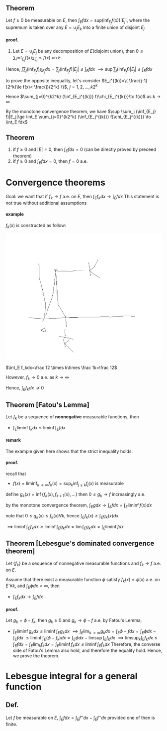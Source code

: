 ## Theorem
Let $f\ge 0$ be measurable on $E$, then $\int_E fdx=\sup_{}(\inf_{E_j}f(x))|E_j|$, where the supremum is taken over any $E=\cup_{j}E_k$ into a finite union of disjoint $E_j$

#### proof.
1. Let $E=\cup_j E_j$ be any decomposition of $E$(disjoint union), then $0\le \sum_j \inf_{E_j} f(x)\chi_{E_j}\le f(x)$ on $E$.

Hence, $\int \sum_j (\inf_{E_j} f)\chi_{E_j}dx=\sum_{j}(\inf_{E_j} f)|E_j|\le \int_E fdx$
$\implies \sup \sum_j (\inf_{E_j} f)|E_j|\le \int_E fdx$

to prove the opposite inequality, let's consider $E_j^{(k)}=\{ \frac{j-1}{2^k}\le f(x)< \frac{j}{2^k} \}$, $j=1,2,...,k2^k$

Hence $\sum_{j=0}^{k2^k} (\inf_{E_j^{(k)}} f)\chi_{E_j^{(k)}}\to f(x)$ as $k\to\infty$

By the monotone convergence theorem, we have $\sup \sum_j (\inf_{E_j} f)|E_j|\ge \int_E \sum_{j=0}^{k2^k} (\inf_{E_j^{(k)}} f)\chi_{E_j^{(k)}} \to \int_E fdx$

## Theorem
1. if $f\ge 0$ and $|E|=0$, then $\int_E fdx=0$
(can be directly proved by preceed theorem)
2. if $f\ge 0$ and $\int_E fdx=0$, then $f=0$ a.e.

# Convergence theorems
Goal: we want that if $f_k\to f$ a.e. on $E$, then $\int_E f_kdx\to \int_E fdx$
This statement is not true without additional assumptions
#### example
$f_k(x)$ is constructed as follow:

![alt text](image.png)

$\int_E f_kdx=\frac 12 \times k\times \frac 1k=\frac 12$

However, $f_k\to 0$ a.e. as $k\to\infty$

Hence, $\int_E f_kdx\not\to 0$

## Theorem [Fatou's Lemma]
Let $f_k$ be a sequence of **nonnegative** measurable functions, then
- $\int_E \liminf f_k dx\le \liminf \int_E fdx$

#### remark
The example given here shows that the strict inequality holds.

#### proof.
recall that 
- $f(x)=\liminf_{k\to\infty} f_k(x)=\sup_k \inf_{j\ge k} f_j(x)$ is measurable

define $g_k(x)=\inf \{f_k(x), f_{k+1}(x),...\}$ then $0\le g_k\to f$ increasingly a.e.

by the monotone convergence theorem, $\int_E gdx\to \int_E fdx= \int_E \liminf f(x)dx$

note that $0\le g_k(x)\le f_k(x)\forall k,$ hence $\int_E f_k(x)\ge \int_E g_k(x)dx$

$\implies \liminf \int_E f_kdx \ge \liminf \int_E g_kdx=\lim \int_E g_kdx=\int_E \liminf fdx$

## Theorem [Lebesgue's dominated convergence theorem]
Let $\{f_k\}$ be a sequence of nonnegative measurable functions and $f_k\to f$ a.e. on $E$.

Assume that there exist a measurable function $\phi$ satisfy $f_k(x)\le \phi(x)$ a.e. on $E$ $\forall k$, and $\int_E \phi dx < \infty$, then 
- $\int_E f_kdx\to \int_E fdx$

#### proof.
Let $g_k=\phi-f_k$, then $g_k\ge 0$ and $g_k\to \phi-f$ a.e.
by Fatou's Lemma,
- $\int_E \liminf g_kdx\le \liminf \int_E g_kdx$
$\implies \int_E \lim_{k\to\infty} g_kdx=\int_E \phi-fdx=\int_E \phi dx-\int_E f dx$
$\le \liminf \int_E (\phi -f_k)dx=\int_E \phi dx - \limsup \int_E f_kdx$
$\implies \limsup_k \int_E f_k dx\le \int_E fdx=\int_E \lim_k f_kdx=\int_E \liminf f_kdx \le \liminf \int_E f_kdx$
Therefore, the converse side of Fatou's Lemma also hold, and therefore the equality hold.
Hence, we prove the theorem.

# Lebesgue integral for a general function
## Def.
Let $f$ be measurable on $E$, $\int_E fdx = \int_E f^+ dx - \int_E f^- dx$
provided one of then is finite.
